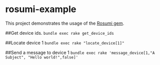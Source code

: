 rosumi-example
==============

This project demonstrates the usage of the [Rosumi gem](https://github.com/kevineder/rosumi).

##Get device ids.
`bundle exec rake get_device_ids`

##Locate device 1
`bundle exec rake "locate_device[1]"`

##Send a message to device 1
`bundle exec rake 'message_device[1,"A Subject", "Hello world!",false]'`
